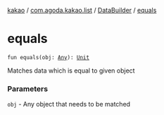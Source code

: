 [kakao](../../index.md) / [com.agoda.kakao.list](../index.md) / [DataBuilder](index.md) / [equals](./equals.md)

# equals

`fun equals(obj: `[`Any`](https://kotlinlang.org/api/latest/jvm/stdlib/kotlin/-any/index.html)`): `[`Unit`](https://kotlinlang.org/api/latest/jvm/stdlib/kotlin/-unit/index.html)

Matches data which is equal to given object

### Parameters

`obj` - Any object that needs to be matched